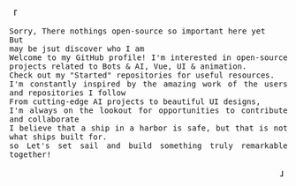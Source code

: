 <p align="left"><b><samp>「</samp></b></p>
  <p style="    width: 450px margin:auto;text-align: justify;" align="center">
    <samp >  
      Sorry, There nothings open-source so important here yet <br>
      But <br>
       may be jsut discover who I am  <br>
Welcome to my GitHub profile! I'm interested in open-source projects related to Bots & AI, Vue, UI & animation. <br> Check out my "Started" repositories for useful resources.<br>
I'm constantly inspired by the amazing work of the users and repositories I follow <br> From cutting-edge AI projects to beautiful UI designs,<br> 
I'm always on the lookout for opportunities to contribute and collaborate <br>
I believe that a ship in a harbor is safe, but that is not what ships built for.  <br> so Let's set sail and build something truly remarkable together!
    </samp>
  </p>
<p align="right"><b><samp>」</samp></b></p>
